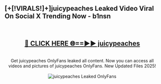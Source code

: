 <h2>[+[!VIRALS!]+]juicypeaches Leaked Video Viral On Social X Trending Now - b1nsn</h2>
<br>
<div align="center">
<h2><a href="https://libra.edu.pl?juicypeaches" rel="nofollow">🔴 CLICK HERE 🌐==►► juicypeaches</a></h2>
<br>
Get juicypeaches OnlyFans leaked all content. Now you can access all videos and pictures of juicypeaches OnlyFans. New Updated Files 2025!
<br>
<br>
<a href="https://libra.edu.pl?juicypeaches" rel="nofollow" data-target="animated-image.originalLink"><img src="https://i.ibb.co.com/WyWwxjT/player-gif2.gif" alt="juicypeaches Leaked OnlyFans" style="max-width: 100%; display: inline-block;" data-target="animated-image.originalImage"></a>
</div>
<br>